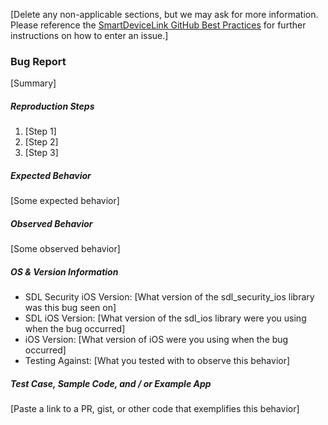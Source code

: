 [Delete any non-applicable sections, but we may ask for more information. Please reference the [SmartDeviceLink GitHub Best Practices](https://d83tozu1c8tt6.cloudfront.net/media/resources/SDL_GitHub_BestPractices.pdf) for further instructions on how to enter an issue.]

### Bug Report
[Summary]

##### Reproduction Steps
1. [Step 1]
2. [Step 2]
3. [Step 3]

##### Expected Behavior
[Some expected behavior]

##### Observed Behavior
[Some observed behavior]

##### OS & Version Information
* SDL Security iOS Version: [What version of the sdl_security_ios library was this bug seen on]
* SDL iOS Version: [What version of the sdl_ios library were you using when the bug occurred]
* iOS Version: [What version of iOS were you using when the bug occurred]
* Testing Against: [What you tested with to observe this behavior]

##### Test Case, Sample Code, and / or Example App
[Paste a link to a PR, gist, or other code that exemplifies this behavior]
